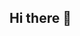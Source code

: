 ## Hi there 👋

<!--
**ranv2121/ranv2121** is a ✨ _special_ ✨ repository because its `README.md` (this file) appears on your GitHub profile.

Here are some ideas to get you started:

- 🔭 I’m currently working on a uni project
- 🌱 I’m currently learning cs
- 💬 Ask me about not much
- 📫 How to reach me: idk
- 😄 Pronouns: male
- ⚡ Fun fact: :)
-->
